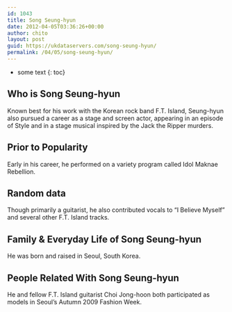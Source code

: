 ```yaml
---
id: 1043
title: Song Seung-hyun
date: 2012-04-05T03:36:26+00:00
author: chito
layout: post
guid: https://ukdataservers.com/song-seung-hyun/
permalink: /04/05/song-seung-hyun/
---
```


* some text
{: toc}
          
          
## Who is  Song Seung-hyun
                  
                  
                  
Known best for his work with the Korean rock band F.T. Island, Seung-hyun also pursued a career as a stage and screen actor, appearing in an episode of Style and in a stage musical inspired by the Jack the Ripper murders.
                  
                
                
                
## Prior to Popularity 
                  
                  
                  
Early in his career, he performed on a variety program called Idol Maknae Rebellion.
                  
                
                
                
## Random data 
                  
                  
                  
Though primarily a guitarist, he also contributed vocals to &#8220;I Believe Myself&#8221; and several other F.T. Island tracks.
                  
                
                
                
## Family & Everyday Life of Song Seung-hyun
                  
                  
                  
He was born and raised in Seoul, South Korea.
                  
                
                
                
## People Related With  Song Seung-hyun
                  
                  
                  
He and fellow F.T. Island guitarist Choi Jong-hoon both participated as models in Seoul&#8217;s Autumn 2009 Fashion Week.
                  
                
              
            
          
          
          
    
    
  

